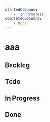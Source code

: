 ```yaml
---
startedColumns:
    - 'In Progress'
completedColumns:
    - Done
---
```


# aaa

## Backlog

## Todo

## In Progress

## Done
